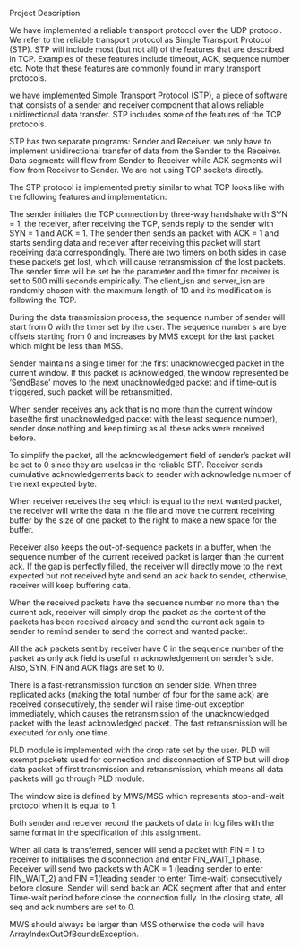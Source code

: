
Project Description

We have implemented a reliable transport protocol over the UDP protocol. We refer to the reliable transport protocol as Simple Transport Protocol (STP). STP will include most (but not all) of the features that are described in TCP. Examples of these features include timeout, ACK, sequence number etc. Note that these features are commonly found in many transport protocols.  

we have implemented Simple Transport Protocol (STP), a piece of software that consists of a sender and receiver component that allows reliable unidirectional data transfer. STP includes some of the features of the TCP protocols.

STP has two separate programs: Sender and Receiver. we only have to implement unidirectional transfer of data from the Sender to the Receiver. Data segments will flow from Sender to Receiver while ACK segments will flow from Receiver to Sender. We are not using TCP sockets directly.

The STP protocol is implemented pretty similar to what TCP looks like with the following features and implementation:

The sender initiates the TCP connection by three-way handshake with SYN = 1, the receiver, after receiving the TCP, sends reply to the sender with SYN = 1 and ACK = 1. The sender then sends an packet with ACK = 1 and starts sending data and receiver after receiving this packet will start receiving data correspondingly. There are two timers on both sides in case these packets get lost, which will cause retransmission of the lost packets. The sender time will be set be the parameter and the timer for receiver is set to 500 milli seconds empirically. The client_isn and server_isn are randomly chosen with the maximum length of 10 and its modification is following the TCP.

During the data transmission process, the sequence number of sender will start from 0 with the timer set by the user. The sequence number s are bye offsets starting from 0 and increases by MMS except for the last packet which might be less than MSS.

Sender maintains a single timer for the first unacknowledged packet in the current window. If this packet is acknowledged, the window represented be ‘SendBase’ moves to the next unacknowledged packet and if time-out is triggered, such packet will be retransmitted.

When sender receives any ack that is no more than the current window base(the first unacknowledged packet with the least sequence number), sender dose nothing and keep timing as all these acks were received before.

To simplify the packet, all the acknowledgement field of sender’s packet will be set to 0 since they are useless in the reliable STP.
Receiver sends cumulative acknowledgements back to sender with acknowledge number of the next expected byte.

When receiver receives the seq which is equal to the next wanted packet, the receiver will write the data in the file and move the current receiving buffer by the size of one packet to the right to make a new space for the buffer.

Receiver also keeps the out-of-sequence packets in a buffer, when the sequence number of the current received packet is larger than the current ack. If the gap is perfectly filled, the receiver will directly move to the next expected but not received byte and send an ack back to sender, otherwise, receiver will keep buffering data.

When the received packets have the sequence number no more than the current ack, receiver will simply drop the packet as the content of the packets has been received already and send the current ack again to sender to remind sender to send the correct and wanted packet.

All the ack packets sent by receiver have 0 in the sequence number of the packet as only ack field is useful in acknowledgement on sender’s side. Also, SYN, FIN and ACK flags are set to 0.

There is a fast-retransmission function  on sender side. When three replicated acks (making the total number of four for the same ack) are received consecutively, the sender will raise time-out exception immediately, which causes the retransmission of the unacknowledged packet with the least acknowledged packet. The fast retransmission will be executed for only one time.

PLD module is implemented with the drop rate set by the user. PLD will exempt packets used for connection and disconnection of STP but will drop data packet of first transmission and retransmission, which means all data packets will go through PLD module.

The window size is defined by MWS/MSS which represents stop-and-wait protocol when it is equal to 1.

Both sender and receiver record the packets of data in log files with the same format in the specification of this assignment.

When all data is transferred, sender will send a packet with FIN = 1 to receiver to initialises the disconnection and enter FIN_WAIT_1 phase. Receiver will send two packets with ACK = 1 (leading sender to enter FIN_WAIT_2) and FIN =1(leading sender to enter Time-wait) consecutively before closure.  Sender will send back an ACK segment after that and enter Time-wait period before close the connection fully.
In the closing state, all seq and ack numbers are set to 0.

MWS should always be larger than MSS otherwise the code will have ArrayIndexOutOfBoundsException.



